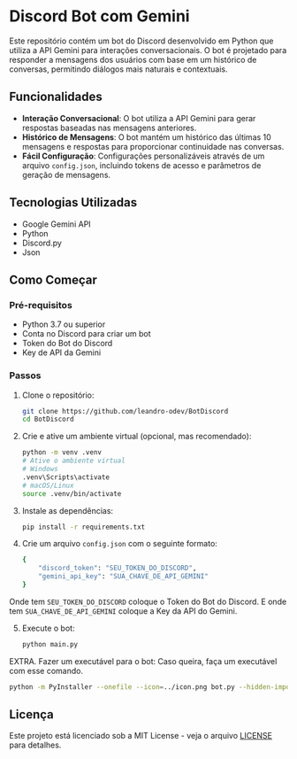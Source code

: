 # Discord Bot com Gemini

Este repositório contém um bot do Discord desenvolvido em Python que utiliza a API Gemini para interações conversacionais. O bot é projetado para responder a mensagens dos usuários com base em um histórico de conversas, permitindo diálogos mais naturais e contextuais.

## Funcionalidades

- **Interação Conversacional**: O bot utiliza a API Gemini para gerar respostas baseadas nas mensagens anteriores.
- **Histórico de Mensagens**: O bot mantém um histórico das últimas 10 mensagens e respostas para proporcionar continuidade nas conversas.
- **Fácil Configuração**: Configurações personalizáveis através de um arquivo `config.json`, incluindo tokens de acesso e parâmetros de geração de mensagens.

## Tecnologias Utilizadas

- Google Gemini API
- Python
- Discord.py
- Json

## Como Começar

### Pré-requisitos

- Python 3.7 ou superior
- Conta no Discord para criar um bot
- Token do Bot do Discord
- Key de API da Gemini

### Passos

1. Clone o repositório:

   ```bash
   git clone https://github.com/leandro-odev/BotDiscord
   cd BotDiscord
    ```

2. Crie e ative um ambiente virtual (opcional, mas recomendado):

    ```bash
    python -m venv .venv
    # Ative o ambiente virtual
    # Windows
    .venv\Scripts\activate
    # macOS/Linux
    source .venv/bin/activate
    ```

3. Instale as dependências:

    ```bash
    pip install -r requirements.txt
    ```

4. Crie um arquivo `config.json` com o seguinte formato:

    ```bash
    {
        "discord_token": "SEU_TOKEN_DO_DISCORD",
        "gemini_api_key": "SUA_CHAVE_DE_API_GEMINI"
    }
    ```

Onde tem `SEU_TOKEN_DO_DISCORD` coloque o Token do Bot do Discord.
E onde tem `SUA_CHAVE_DE_API_GEMINI` coloque a Key da API do Gemini.

5. Execute o bot:

    ```bash
    python main.py
    ```

EXTRA. Fazer um executável para o bot:
Caso queira, faça um executável com esse comando.

```bash
python -m PyInstaller --onefile --icon=../icon.png bot.py --hidden-import google --hidden-import google.generativeai
```

## Licença

Este projeto está licenciado sob a MIT License - veja o arquivo [LICENSE](LICENSE.txt) para detalhes.
